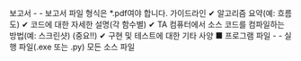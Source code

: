 보고서 - - 
보고서 파일 형식은 *.pdf여야 합니다.
가이드라인
✔ 알고리즘 요약(예: 흐름도)
✔ 코드에 대한 자세한 설명(각 함수별)
✔ TA 컴퓨터에서 소스 코드를 컴파일하는 방법(예: 스크린샷)
(중요!!)
✔ 구현 및 테스트에 대한 기타 사양
■ 프로그램 파일 - - 
실행 파일(.exe 또는 .py)
모든 소스 파일